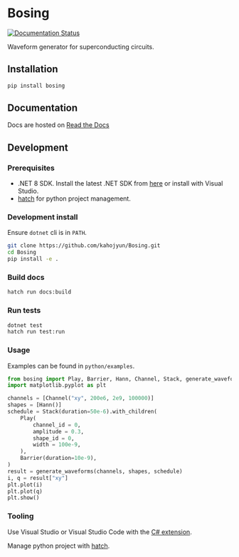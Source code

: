 # Bosing

[![Documentation Status](https://readthedocs.org/projects/bosing/badge/?version=latest)](https://bosing.readthedocs.io/zh-cn/latest/?badge=latest)

Waveform generator for superconducting circuits.

## Installation

```bash
pip install bosing
```

## Documentation

Docs are hosted on [Read the Docs](http://bosing.readthedocs.io/)

## Development

### Prerequisites

* .NET 8 SDK. Install the latest .NET SDK from [here](https://dotnet.microsoft.com/download/dotnet) or install with Visual Studio.
* [hatch](https://github.com/pypa/hatch) for python project management.

### Development install

Ensure `dotnet` cli is in `PATH`.

```bash
git clone https://github.com/kahojyun/Bosing.git
cd Bosing
pip install -e .
```

### Build docs

```bash
hatch run docs:build
```

### Run tests

```bash
dotnet test
hatch run test:run
```

### Usage

Examples can be found in `python/examples`.

```python
from bosing import Play, Barrier, Hann, Channel, Stack, generate_waveforms
import matplotlib.pyplot as plt

channels = [Channel("xy", 200e6, 2e9, 100000)]
shapes = [Hann()]
schedule = Stack(duration=50e-6).with_children(
    Play(
        channel_id = 0,
        amplitude = 0.3,
        shape_id = 0,
        width = 100e-9,
    ),
    Barrier(duration=10e-9),
)
result = generate_waveforms(channels, shapes, schedule)
i, q = result["xy"]
plt.plot(i)
plt.plot(q)
plt.show()
```

### Tooling

Use Visual Studio or Visual Studio Code with the [C# extension](https://marketplace.visualstudio.com/items?itemName=ms-dotnettools.csharp).

Manage python project with [hatch](https://github.com/pypa/hatch).

